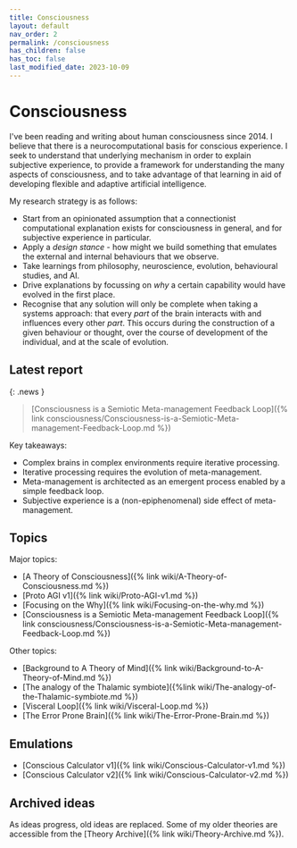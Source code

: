 ```yaml
---
title: Consciousness
layout: default
nav_order: 2
permalink: /consciousness
has_children: false
has_toc: false
last_modified_date: 2023-10-09
---
```


# Consciousness

I've been reading and writing about human consciousness since 2014. I believe that there is a neurocomputational basis for conscious experience. I seek to understand that underlying mechanism in order to explain subjective experience, to provide a framework for understanding the many aspects of consciousness, and to take advantage of that learning in aid of developing flexible and adaptive artificial intelligence.

My research strategy is as follows:
* Start from an opinionated assumption that a connectionist computational explanation exists for consciousness in general, and for subjective experience in particular.
* Apply a _design stance_ - how might we build something that emulates the external and internal behaviours that we observe.
* Take learnings from philosophy, neuroscience, evolution, behavioural studies, and AI.
* Drive explanations by focussing on _why_ a certain capability would have evolved in the first place.
* Recognise that any solution will only be complete when taking a systems approach: that every _part_ of the brain interacts with and influences every other _part_. This occurs during the construction of a given behaviour or thought, over the course of development of the individual, and at the scale of evolution.

## Latest report

{: .news }
> [Consciousness is a Semiotic Meta-management Feedback Loop]({% link consciousness/Consciousness-is-a-Semiotic-Meta-management-Feedback-Loop.md %})

Key takeaways:
* Complex brains in complex environments require iterative processing.
* Iterative processing requires the evolution of meta-management.
* Meta-management is architected as an emergent process enabled by a simple feedback loop.
* Subjective experience is a (non-epiphenomenal) side effect of meta-management.

## Topics
Major topics:
* [A Theory of Consciousness]({% link wiki/A-Theory-of-Consciousness.md %})
* [Proto AGI v1]({% link wiki/Proto-AGI-v1.md %})
* [Focusing on the Why]({% link wiki/Focusing-on-the-why.md %})
* [Consciousness is a Semiotic Meta-management Feedback Loop]({% link consciousness/Consciousness-is-a-Semiotic-Meta-management-Feedback-Loop.md %})

Other topics:
* [Background to A Theory of Mind]({% link wiki/Background-to-A-Theory-of-Mind.md %})
* [The analogy of the Thalamic symbiote]({%link wiki/The-analogy-of-the-Thalamic-symbiote.md %})
* [Visceral Loop]({% link wiki/Visceral-Loop.md %})
* [The Error Prone Brain]({% link wiki/The-Error-Prone-Brain.md %})

## Emulations
* [Conscious Calculator v1]({% link wiki/Conscious-Calculator-v1.md %})
* [Conscious Calculator v2]({% link wiki/Conscious-Calculator-v2.md %})

## Archived ideas
As ideas progress, old ideas are replaced. Some of my older theories are accessible from the [Theory Archive]({% link wiki/Theory-Archive.md %}).

